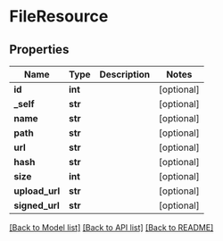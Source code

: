 # FileResource

## Properties
Name | Type | Description | Notes
------------ | ------------- | ------------- | -------------
**id** | **int** |  | [optional] 
**_self** | **str** |  | [optional] 
**name** | **str** |  | [optional] 
**path** | **str** |  | [optional] 
**url** | **str** |  | [optional] 
**hash** | **str** |  | [optional] 
**size** | **int** |  | [optional] 
**upload_url** | **str** |  | [optional] 
**signed_url** | **str** |  | [optional] 

[[Back to Model list]](../README.md#documentation-for-models) [[Back to API list]](../README.md#documentation-for-api-endpoints) [[Back to README]](../README.md)



